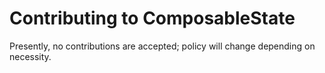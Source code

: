 # Contributing to ComposableState

Presently, no contributions are accepted; policy will change depending on necessity.